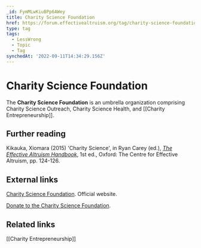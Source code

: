 ```yaml
---
_id: FymMLwKiuBPp6AWey
title: Charity Science Foundation
href: https://forum.effectivealtruism.org/tag/charity-science-foundation
type: tag
tags:
  - LessWrong
  - Topic
  - Tag
synchedAt: '2022-09-11T14:34:29.156Z'
---
```

# Charity Science Foundation

The **Charity Science Foundation** is an umbrella organization comprising Charity Science Outreach, Charity Science Health, and [[Charity Entrepreneurship]].

Further reading
---------------

Kikauka, Xiomara (2015) 'Charity Science', in Ryan Carey (ed.), [*The Effective Altruism Handbook*](https://en.wikipedia.org/wiki/Special:BookSources/9781534935778), 1st ed., Oxford: The Centre for Effective Altruism, pp. 124-126.

External links
--------------

[Charity Science Foundation](https://www.charityscience.com/). Official website.

[Donate to the Charity Science Foundation](https://www.charityscience.com/donate.html).

Related links
-------------

[[Charity Entrepreneurship]]